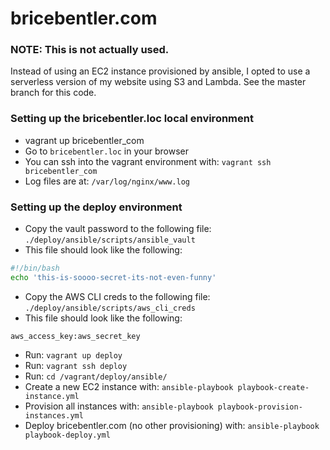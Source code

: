 # bricebentler.com

### NOTE: This is not actually used.

Instead of using an EC2 instance provisioned by ansible, I opted to use a serverless version of my website using S3 and Lambda. See the master branch for this code.

### Setting up the bricebentler.loc local environment

* vagrant up bricebentler_com
* Go to `bricebentler.loc` in your browser
* You can ssh into the vagrant environment with: `vagrant ssh bricebentler_com`
* Log files are at: `/var/log/nginx/www.log`

### Setting up the deploy environment

* Copy the vault password to the following file: `./deploy/ansible/scripts/ansible_vault`
* This file should look like the following:
```bash
#!/bin/bash
echo 'this-is-soooo-secret-its-not-even-funny'
```
* Copy the AWS CLI creds to the following file: `./deploy/ansible/scripts/aws_cli_creds`
* This file should look like the following:
```
aws_access_key:aws_secret_key
```
* Run: `vagrant up deploy`
* Run: `vagrant ssh deploy`
* Run: `cd /vagrant/deploy/ansible/`
* Create a new EC2 instance with: `ansible-playbook playbook-create-instance.yml`
* Provision all instances with: `ansible-playbook playbook-provision-instances.yml`
* Deploy bricebentler.com (no other provisioning) with: `ansible-playbook playbook-deploy.yml`
